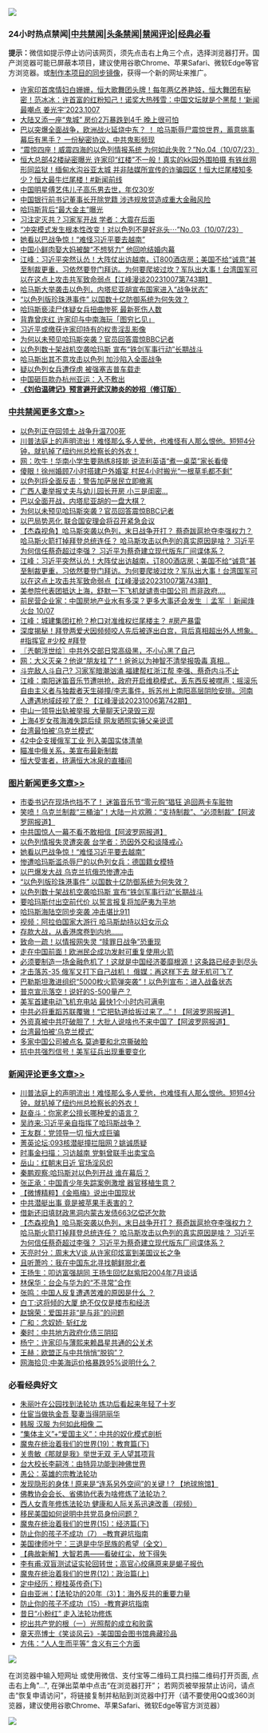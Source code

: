 ![](https://raw.githubusercontent.com/jsvpn/jsproxy/dev/64photo/fqnews-qr.jpg)

<div id="tt">
<h3>24小时热点禁闻|<a href="#%E4%B8%AD%E5%85%B1%E7%A6%81%E9%97%BB%E6%9B%B4%E5%A4%9A%E6%96%87%E7%AB%A0">中共禁闻</a>|<a href="#%E5%9B%BE%E7%89%87%E6%96%B0%E9%97%BB%E6%9B%B4%E5%A4%9A%E6%96%87%E7%AB%A0">头条禁闻</a>|<a href="#%E6%96%B0%E9%97%BB%E8%AF%84%E8%AE%BA%E6%9B%B4%E5%A4%9A%E6%96%87%E7%AB%A0">禁闻评论|<a href="#%E5%BF%85%E7%9C%8B%E7%BB%8F%E5%85%B8%E5%A5%BD%E6%96%87">经典必看</a></h3>
<div><b>提示：</b>微信如提示停止访问该网页，须先点击右上角三个点，选择浏览器打开。国产浏览器可能已屏蔽本项目，建议使用谷歌Chrome、苹果Safari、微软Edge等官方浏览器。或<a href="%E5%88%B6%E4%BD%9Cgit%E7%A6%81%E9%97%BB%E9%95%9C%E5%83%8F.md">制作本项目的同步镜像</a>，获得一个新的网址来推广。</div>
<ul>

<li><a href="/sohnews/20231008/1943972.md">许家印首席情妇白姗姗，恒大歌舞团头牌！每年两亿养艳妓，恒大舞团有秘密！范冰冰：许首富的红粉知己！诺奖大热残雪：中国文坛就是个黑帮！‘新闻最嘲点 姜光宇’2023.1007</a></li>
<li><a href="/finance/20231008/1943902.md">大陆又添一座“鬼城” 房价2万暴跌到4千 晚上很可怕</a></li>
<li><a href="/sohnews/20231008/1943870.md">巴以突爆全面战争，欧洲战火延烧中东？ ！ 哈马斯辱尸震惊世界，蓄意挑事幕后有黑手？ 一份秘密协议，中共鬼影频现</a></li>
<li><a href="/sohnews/20231008/1943875.md">“震惊四座！威震四海的以色列情报系统 为何如此失败？”No.04（10/07/23）</a></li>
<li><a href="/sohnews/20231008/1943909.md">恒大总部42楼祕密曝光 许家印“红楼”不一般！真实的kk园外围拍摄 有铁丝网 形同监狱！缅甸水沟谷亚太城 并非陆媒所宣传的诈骗园区！恒大烂尾楼知多少？恒大最牛烂尾楼！#新闻前线</a></li>
<li><a href="/yule/20231008/1943968.md">中国明星傅艺伟儿子高乐男去世，年仅30岁</a></li>
<li><a href="/headline/20231007/1943828.md">中国银行前书记董事长开除党籍 涉违规放贷造成重大金融风险</a></li>
<li><a href="/worldnews/20231008/1944087.md">哈玛斯背后“最大金主”曝光</a></li>
<li><a href="/baitai/20231008/1943907.md">习注定灭共？习家军开战 学者：大震在后面</a></li>
<li><a href="/sohnews/20231008/1943876.md">“冲突模式发生根本性改变！对以色列不是好兆头⋯”No.03（10/07/23）</a></li>
<li><a href="/topimagenews/20231008/1944107.md">她看以巴战争惊！“难怪习近平要去越南”</a></li>
<li><a href="/cnnews/20231008/1943935.md">中国小鲜肉娶大妈被酸“不想努力” 他回呛结婚内幕</a></li>
<li><a href="/cbnews/20231008/1943990.md">江峰：习近平突然认怂！大阵仗出访越南，订800酒店房；美国不给“诚意”甚至制裁更重，习依然要登门拜访。为何要爬坡过坎？军队出大事！台湾国军可以在这点上攻击共军致命弱点【江峰漫谈20231007第743期】</a></li>
<li><a href="/worldnews/20231007/1943817.md">哈马斯大举袭击以色列，内塔尼亚胡宣布国家进入“战争状态”</a></li>
<li><a href="/topimagenews/20231008/1944047.md">“以色列版珍珠港事件” 以国数十亿防御系统为何失效？</a></li>
<li><a href="/worldnews/20231008/1944023.md">哈玛斯亵渎尸体疑女兵扭曲惨死 最新死伤人数</a></li>
<li><a href="/ccpdope/20231008/1943917.md">背靠曾庆红 许家印与中南海玩「图穷匕见」</a></li>
<li><a href="/ssgc/20231008/1944092.md">习近平或缴获许家印持有的权贵淫乱影像</a></li>
<li><a href="/cbnews/20231008/1944022.md">为何以未预见哈玛斯突袭？官员回答震惊BBC记者</a></li>
<li><a href="/topimagenews/20231008/1944009.md">以色列数十架战机空袭哈玛斯 宣布“铁剑军事行动”长期战斗</a></li>
<li><a href="/headline/20231008/1943862.md">哈马斯出其不意攻击以色列 加沙陷入全面战争</a></li>
<li><a href="/worldnews/20231008/1944028.md">疑以色列女兵遭俘虏 被强塞吉普车载走</a></li>
<li><a href="/headline/20231008/1943839.md">中国砸巨款办杭州亚运：入不敷出</a></li>
<li><b><a href="/comments/20200207/1272816.md" target="_blank">《刘伯温碑记》预言避开武汉肺炎的妙招（修订版）</a></b></li>
</ul>
</div>

<div class="catlist">
<h3><a href="/cbnews/" target="_blank">中共禁闻</a><span><a href="/cbnews/" target="_blank" rel="nofollow">更多文章>></a></span></h3>
<ul>
<li><a href="/cbnews/20231008/1944200.md" target="_blank">以色列正夺回领土 战争升温700死</a></li>
<li><a href="/comments/20231008/1944187.md" target="_blank">川普法庭上的声明流出！难怪那么多人爱他，也难怪有人那么恨他。短短4分钟，就扒掉了纽约州总检察长的外衣！</a></li>
<li><a href="/cbnews/20231008/1944099.md" target="_blank">网：吹牛！华南小学生要熟练8技能 说流利英语“煮一桌菜”家长看傻</a></li>
<li><a href="/cbnews/20231008/1944098.md" target="_blank">傻眼！徐州婚顾7小时搭建户外婚宴 村民4小时搬光“一根草毛都不剩”</a></li>
<li><a href="/cbnews/20231008/1944061.md" target="_blank">以色列将全面反击：警告加萨居民立即撤离</a></li>
<li><a href="/cbnews/20231008/1944060.md" target="_blank">广西人妻举报丈夫与幼儿园长开房 小三是闺密…</a></li>
<li><a href="/cbnews/20231008/1944035.md" target="_blank">巴以全面开战，内塔尼亚胡的一盘大棋？</a></li>
<li><a href="/cbnews/20231008/1944022.md" target="_blank">为何以未预见哈玛斯突袭？官员回答震惊BBC记者</a></li>
<li><a href="/cbnews/20231008/1944021.md" target="_blank">以巴局势恶化 联合国安理会将召开紧急会议</a></li>
<li><a href="/comments/20231008/1944005.md" target="_blank">【杰森视角】哈马斯突袭以色列，末日战争开打？ 蔡奇跋扈抢夺李强权力？ 哈马斯火箭打掉拜登总统连任？ 哈马斯攻击以色列的真实原因是啥？ 习近平为何信任蔡奇超过李强？ 习近平为蔡奇建立现代版东厂间谍体系？</a></li>
<li><a href="/cbnews/20231008/1943990.md" target="_blank">江峰：习近平突然认怂！大阵仗出访越南，订800酒店房；美国不给“诚意”甚至制裁更重，习依然要登门拜访。为何要爬坡过坎？军队出大事！台湾国军可以在这点上攻击共军致命弱点【江峰漫谈20231007第743期】</a></li>
<li><a href="/cbnews/20231008/1943924.md" target="_blank">美参院代表团抵达上海，舒默一下飞机就谴责中国公司 而非政府&#8230;.</a></li>
<li><a href="/comments/20231008/1943915.md" target="_blank">前民营企业家：中国房地产业水有多深？更多大事还会发生 ｜孟军 ｜新闻烽火台 10/07</a></li>
<li><a href="/cbnews/20231008/1943910.md" target="_blank">江峰：城建集团扛枪？枪口对准维权烂尾楼主？ #房产暴雷</a></li>
<li><a href="/comments/20231007/1943833.md" target="_blank">深度揭秘！拜登两爱犬因频频咬人先后被逐出白宫，背后真相超出外人想象。#指挥官 #少校 #拜登</a></li>
<li><a href="/cbnews/20231007/1943797.md" target="_blank">〖兲朝浮世绘〗中共外交部日常高级黑，不小心黑了自己</a></li>
<li><a href="/cbnews/20231007/1943724.md" target="_blank">网：大义灭亲？他说“朋友挂了”！爸爸以为神智不清举报吸毒 真相&#8230;</a></li>
<li><a href="/cbnews/20231007/1943719.md" target="_blank">斗完敌人斗自己? 习家军暗潮汹涌 福建帮杠浙江帮 李强、蔡奇内斗不止</a></li>
<li><a href="/cbnews/20231007/1943671.md" target="_blank">江峰：南阳迷笛音乐节遭哄抢，政府开启维稳模式，丢东西反被噤声；摇滚乐自由主义者与独裁者天生碰撞/李志事件，拆苏州上南阳高层阴险安排。河南人遭遇地域歧视了麽？【江峰漫谈20231006第742期】</a></li>
<li><a href="/cbnews/20231007/1943661.md" target="_blank">中山一领导出轨被举报 大量聊天记录毁三观</a></li>
<li><a href="/cbnews/20231007/1943651.md" target="_blank">上海4岁女孩海滩失踪后续 网友晒照实锤父亲说谎</a></li>
<li><a href="/comments/20231007/1943569.md" target="_blank">台湾最怕被‘乌克兰模式’</a></li>
<li><a href="/cbnews/20231007/1943581.md" target="_blank">42中企支援俄军工业 列入美国实体清单</a></li>
<li><a href="/cbnews/20231007/1943580.md" target="_blank">瞄准中俄关系，美宣布最新制裁</a></li>
<li><a href="/cbnews/20231007/1943521.md" target="_blank">恒大受害者，挤满恒大冰泉的直播间</a></li>

</ul>
</div>
<div class="catlist">
<h3><a href="/topimagenews/" target="_blank">图片新闻</a><span><a href="/topimagenews/" target="_blank" rel="nofollow">更多文章>></a></span></h3>
<ul>
<li><a href="/topimagenews/20231008/1944162.md" target="_blank">市委书记在现场也挡不了！ 迷笛音乐节“零元购”猖狂 追回两卡车赃物</a></li>
<li><a href="/topimagenews/20231008/1944161.md" target="_blank">笑喷！乌克兰制裁“三桶油”！大陆一片欢腾：“支持制裁”、“必须制裁”【阿波罗网报道】</a></li>
<li><a href="/topimagenews/20231008/1944144.md" target="_blank">中共国惊人一幕不看不敢相信【阿波罗网报道】</a></li>
<li><a href="/topimagenews/20231008/1944143.md" target="_blank">以色列情报失灵遭突袭 台学者：恐因外交和谈降戒心</a></li>
<li><a href="/topimagenews/20231008/1944107.md" target="_blank">她看以巴战争惊！“难怪习近平要去越南”</a></li>
<li><a href="/topimagenews/20231008/1944106.md" target="_blank">惨遭哈玛斯滥杀辱尸的以色列女兵：德国籍女模特</a></li>
<li><a href="/topimagenews/20231008/1944085.md" target="_blank">以巴爆发大战 乌克兰抗俄恐惨遭冲击</a></li>
<li><a href="/topimagenews/20231008/1944047.md" target="_blank">“以色列版珍珠港事件” 以国数十亿防御系统为何失效？</a></li>
<li><a href="/topimagenews/20231008/1944009.md" target="_blank">以色列数十架战机空袭哈玛斯 宣布“铁剑军事行动”长期战斗</a></li>
<li><a href="/topimagenews/20231008/1944008.md" target="_blank">要哈玛斯付出空前代价 以誓言报复将加萨夷为平地</a></li>
<li><a href="/topimagenews/20231008/1944006.md" target="_blank">哈玛斯海陆空同步突袭 冲击堪比911</a></li>
<li><a href="/topimagenews/20231008/1943992.md" target="_blank">视频：阿拉伯国家大游行 哈马斯劫持以妇女示众</a></li>
<li><a href="/topimagenews/20231008/1943991.md" target="_blank">存款大战，从香港席卷到内地……</a></li>
<li><a href="/topimagenews/20231008/1943944.md" target="_blank">致命一疏！以情报网失灵 “赎罪日战争”恐重现</a></li>
<li><a href="/topimagenews/20231008/1943900.md" target="_blank">走在中国前面！欧洲民企成功发射可重复使用火箭</a></li>
<li><a href="/topimagenews/20231007/1943750.md" target="_blank">必须要制造一场金融危机了！这就是中国经济萎靡根源！这条路已经走到尽头</a></li>
<li><a href="/topimagenews/20231007/1943749.md" target="_blank">才击落苏-35 俄军又打下自己战机！ 俄媒：再这样下去 就无机可飞了</a></li>
<li><a href="/topimagenews/20231007/1943732.md" target="_blank">巴勒斯坦激进组织“5000枚火箭弹突袭”！以色列宣布：进入战备状态</a></li>
<li><a href="/topimagenews/20231007/1943731.md" target="_blank">普京宣示落空！说好的S-500量产？</a></li>
<li><a href="/topimagenews/20231007/1943723.md" target="_blank">美军首建电动飞机充电站 最快1个小时内可满电</a></li>
<li><a href="/topimagenews/20231007/1943718.md" target="_blank">中共必将重蹈苏联覆辙！“它把轨道给扳过来了&#8230;”！【阿波罗网报道】</a></li>
<li><a href="/topimagenews/20231007/1943717.md" target="_blank">外资真被中共吓破胆了！大批人说啥也不来中国了【阿波罗网报道】</a></li>
<li><a href="/comments/20231007/1943569.md" target="_blank">台湾最怕被‘乌克兰模式’</a></li>
<li><a href="/topimagenews/20231007/1943579.md" target="_blank">多家中国公司被点名 莫迪要和北京撕破脸</a></li>
<li><a href="/topimagenews/20231007/1943578.md" target="_blank">抗中共强烈信号！美军征兵出现重要变化</a></li>

</ul>
</div>
<div class="catlist">
<h3><a href="/comments/" target="_blank">新闻评论</a><span><a href="/comments/" target="_blank" rel="nofollow">更多文章>></a></span></h3>
<ul>
<li><a href="/comments/20231008/1944187.md" target="_blank">川普法庭上的声明流出！难怪那么多人爱他，也难怪有人那么恨他。短短4分钟，就扒掉了纽约州总检察长的外衣！</a></li>
<li><a href="/comments/20231008/1944164.md" target="_blank">赵奋斗：你家老公擅长哪种爱的语言？</a></li>
<li><a href="/comments/20231008/1944119.md" target="_blank">吴祚来:习近平亲自指挥了哈玛斯战争？</a></li>
<li><a href="/comments/20231008/1944069.md" target="_blank">王友群：党领导一切 恒大成巨骗</a></li>
<li><a href="/comments/20231008/1944040.md" target="_blank">菁英论坛:093核潜艇撞拦阻网？姚诚质疑</a></li>
<li><a href="/comments/20231008/1944039.md" target="_blank">时事金扫描：习访越南 党魁曾联手出卖宝岛</a></li>
<li><a href="/comments/20231008/1944038.md" target="_blank">岳山：红朝末日近 官场淫风炽</a></li>
<li><a href="/comments/20231008/1944037.md" target="_blank">秦鹏观察:哈玛斯对以色列开战 谁在幕后？</a></li>
<li><a href="/comments/20231008/1944030.md" target="_blank">张正承：中国青少年失踪案例激增 器官移植生意？</a></li>
<li><a href="/comments/20231008/1944013.md" target="_blank">【微博精粹】《金瓶梅》说出中国现状</a></li>
<li><a href="/comments/20231008/1944012.md" target="_blank">中共潜艇出事 竟是被苹果手表害的？</a></li>
<li><a href="/comments/20231008/1944011.md" target="_blank">借新还旧填财政黑洞内蒙古发债663亿偿还欠款</a></li>
<li><a href="/comments/20231008/1944005.md" target="_blank">【杰森视角】哈马斯突袭以色列，末日战争开打？ 蔡奇跋扈抢夺李强权力？ 哈马斯火箭打掉拜登总统连任？ 哈马斯攻击以色列的真实原因是啥？ 习近平为何信任蔡奇超过李强？ 习近平为蔡奇建立现代版东厂间谍体系？</a></li>
<li><a href="/comments/20231008/1944003.md" target="_blank">天亮时分：周末大V谈 从许家印炫富到美国议长之争</a></li>
<li><a href="/comments/20231008/1943995.md" target="_blank">且听萧吟：我在中国东北寻找朝鲜脱北者</a></li>
<li><a href="/comments/20231008/1943955.md" target="_blank">王扬生：叩访富强胡同 王扬生回忆赵紫阳2004年7月谈话</a></li>
<li><a href="/comments/20231008/1943954.md" target="_blank">林保华：台企与华为的“不寻常”合作</a></li>
<li><a href="/comments/20231008/1943953.md" target="_blank">张鸣：中国人反复遭遇苦难的原因是什么 ？</a></li>
<li><a href="/comments/20231008/1943934.md" target="_blank">白丁:这将倾的大厦 绝不仅仅是楼市和经济</a></li>
<li><a href="/comments/20231008/1943933.md" target="_blank">赵锦荣：爱国并非“是与非”的问题</a></li>
<li><a href="/comments/20231008/1943932.md" target="_blank">广和：念奴娇· 斩红龙</a></li>
<li><a href="/comments/20231008/1943931.md" target="_blank">秦时：中共地方政府化债三阴招</a></li>
<li><a href="/comments/20231008/1943930.md" target="_blank">杨宁：许家印与薄熙来赖昌星共通的公关术</a></li>
<li><a href="/comments/20231008/1943929.md" target="_blank">王赫：欧盟正与中共悄悄“脱钩”？</a></li>
<li><a href="/comments/20231008/1943928.md" target="_blank">网海拾贝:中美海运价格暴跌95%说明什么？</a></li>

</ul>
</div>

<div class="catlist">
<h3>必看经典好文</h3>
<ul>
<li><a href="/comments/20210720/1488271.md" target="_blank">朱丽叶在公园找到法轮功 炼功后看起来年轻了十岁</a></li>
<li><a href="/lifebaike/20161111/612348.md" target="_blank">仕宦当做执金吾 娶妻当得阴丽华</a></li>
<li><a href="/bannedvideo/20220321/1707657.md" target="_blank">韩服 汉服 为何如此相像 二</a></li>
<li><a href="/comments/20201007/1409565.md" target="_blank">“集体主义”+“爱国主义”：中共的奴化模式剖析</a></li>
<li><a href="/comments/20180716/972458.md" target="_blank">魔鬼在统治着我们的世界(19)：教育篇(下)</a></li>
<li><a href="/topimagenews/20170331/738673.md" target="_blank">关贵敏《那就是我》举世无双 无人望其项背</a></li>
<li><a href="/aomi/life/20141109/310549.md" target="_blank">台大校长李嗣涔：由特异功能到神佛世界</a></li>
<li><a href="/comments/20200313/1292991.md" target="_blank">愚公：英雄的宗教法轮功</a></li>
<li><a href="/bannedvideo/20220611/1744386.md" target="_blank">发现隐形的身体 ! 原来是“连系另外空间”的关键 ! ? 【地球旅馆】</a></li>
<li><a href="/sohnews/20150109/351438.md" target="_blank">佛教协会会长、省佛协代表为啥修炼了法轮功？</a></li>
<li><a href="/comments/20220520/1735217.md" target="_blank">西人女青年修炼法轮功 健康和人际关系迅速改善（视频）</a></li>
<li><a href="/comments/20220819/1773759.md" target="_blank">移民美国如何说明中共党员身份问题？</a></li>
<li><a href="/topimagenews/20180610/955499.md" target="_blank">魔鬼在统治着我们的世界(15)：经济篇(下)</a></li>
<li><a href="/comments/20230922/1901294.md" target="_blank">防止你的孩子不成功（7） &#8211;教育避坑指南</a></li>
<li><a href="/comments/20220928/1790417.md" target="_blank">美国律师叶宁：三退是中华民族的希望（全文）</a></li>
<li><a href="/comments/20201217/1449706.md" target="_blank">【典故新解】大智若愚——看破红尘，放下得失</a></li>
<li><a href="/comments/20210810/1603672.md" target="_blank">李有甫:双盲测试证实轮回转世；高官心绞痛原来是蝎子报仇</a></li>
<li><a href="/topimagenews/20180601/951286.md" target="_blank">魔鬼在统治着我们的世界(12)：政治篇(上)</a></li>
<li><a href="/tculture/xiulian/20151108/468739.md" target="_blank">定中经历：穆桂英传奇(下)</a></li>
<li><a href="/comments/20190806/1168435.md" target="_blank">自由亚洲：【法轮功的20年（3）】：海外反共的重要力量</a></li>
<li><a href="/comments/20231003/1941700.md" target="_blank">防止你的孩子不成功（15）-教育避坑指南</a></li>
<li><a href="/cbnews/20211123/1656425.md" target="_blank">昔日“小粉红” 走入法轮功修炼</a></li>
<li><a href="/comments/20200629/1352460.md" target="_blank">挖出共产党的根（一）光照帮的成立和败露</a></li>
<li><a href="/comments/20220925/1789151.md" target="_blank">章天亮博士《笑谈风云》-美国国会图书馆典藏珍品</a></li>
<li><a href="/comments/20200720/1363377.md" target="_blank">方伟：“人人生而平等” 含义有三个方面</a></li>

</ul>
</div>

![](https://raw.githubusercontent.com/jsvpn/jsproxy/dev/64photo/fqnews-qr.jpg)

在浏览器中输入短网址 或使用微信、支付宝等二维码工具扫描二维码打开页面, 点击右上角"...", 在弹出菜单中点击“在浏览器打开”； 若网页被举报禁止访问，请点击“恢复申请访问”，将链接复制并粘贴到浏览器中打开（请不要使用QQ或360浏览器，建议使用谷歌Chrome、苹果Safari、微软Edge等官方浏览器）

![](https://raw.githubusercontent.com/jsvpn/jsproxy/dev/64photo/wx.jpg)